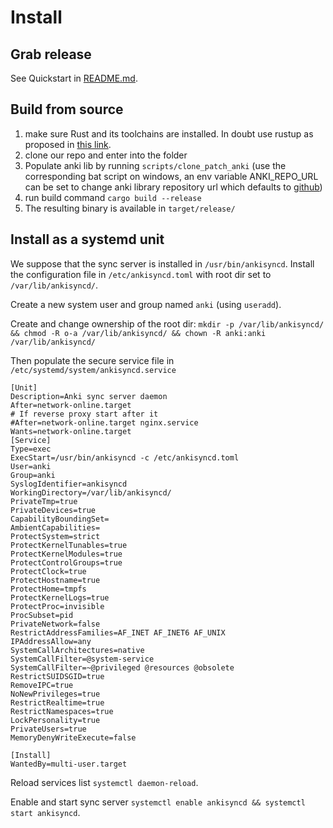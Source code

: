 # Install

## Grab release

See Quickstart in [README.md](../README.md).

## Build from source 

1. make sure Rust and its toolchains are installed.
In doubt use rustup as proposed in [this link](https://www.rust-lang.org/tools/install).
2. clone our repo and enter into the folder
3. Populate anki lib by running `scripts/clone_patch_anki` (use the corresponding bat script on windows, an env variable ANKI_REPO_URL can be set to change anki library repository url which defaults to [github](https://github.com/ankitects/anki))
4. run build command `cargo build --release`
5. The resulting binary is available in `target/release/`

## Install as a systemd unit

We suppose that the sync server is installed in `/usr/bin/ankisyncd`.
Install the configuration file in `/etc/ankisyncd.toml`
with root dir set to `/var/lib/ankisyncd/`.

Create a new system user and group named `anki` (using `useradd`).

Create and change ownership of the root dir: `mkdir -p /var/lib/ankisyncd/ && chmod -R o-a /var/lib/ankisyncd/ && chown -R anki:anki /var/lib/ankisyncd/`

Then populate the secure service file in `/etc/systemd/system/ankisyncd.service`
```
[Unit]
Description=Anki sync server daemon
After=network-online.target
# If reverse proxy start after it
#After=network-online.target nginx.service
Wants=network-online.target
[Service]
Type=exec
ExecStart=/usr/bin/ankisyncd -c /etc/ankisyncd.toml
User=anki
Group=anki
SyslogIdentifier=ankisyncd
WorkingDirectory=/var/lib/ankisyncd/
PrivateTmp=true
PrivateDevices=true
CapabilityBoundingSet=
AmbientCapabilities=
ProtectSystem=strict
ProtectKernelTunables=true
ProtectKernelModules=true
ProtectControlGroups=true
ProtectClock=true
ProtectHostname=true
ProtectHome=tmpfs
ProtectKernelLogs=true
ProtectProc=invisible
ProcSubset=pid
PrivateNetwork=false
RestrictAddressFamilies=AF_INET AF_INET6 AF_UNIX
IPAddressAllow=any
SystemCallArchitectures=native
SystemCallFilter=@system-service
SystemCallFilter=~@privileged @resources @obsolete
RestrictSUIDSGID=true
RemoveIPC=true
NoNewPrivileges=true
RestrictRealtime=true
RestrictNamespaces=true
LockPersonality=true
PrivateUsers=true
MemoryDenyWriteExecute=false

[Install]
WantedBy=multi-user.target
```

Reload services list `systemctl daemon-reload`.

Enable and start sync server `systemctl enable ankisyncd && systemctl start ankisyncd`.
